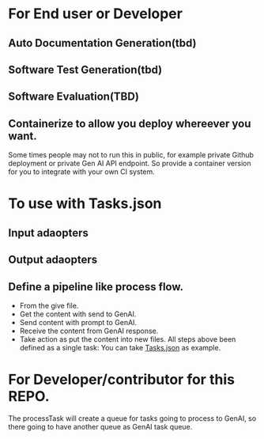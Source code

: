 # For End user or Developer

## Auto Documentation Generation(tbd)

## Software Test Generation(tbd)

## Software Evaluation(TBD)

## Containerize to allow you deploy whereever you want.

Some times people may not to run this in public, for example private Github
deployment or private Gen AI API endpoint. So provide a container version for
you to integrate with your own CI system.

# To use with Tasks.json
## Input adaopters

## Output adaopters

## Define a pipeline like process flow.

- From the give file.
- Get the content with send to GenAI.
- Send content with prompt to GenAI.
- Receive the content from GenAI response.
- Take action as put the content into new files. All steps above been defined as
  a single task: You can take [Tasks.json](./Tasks.json) as example.

# For Developer/contributor for this REPO.

The processTask will create a queue for tasks going to process to GenAI, so there going to have another queue as GenAI task queue.
